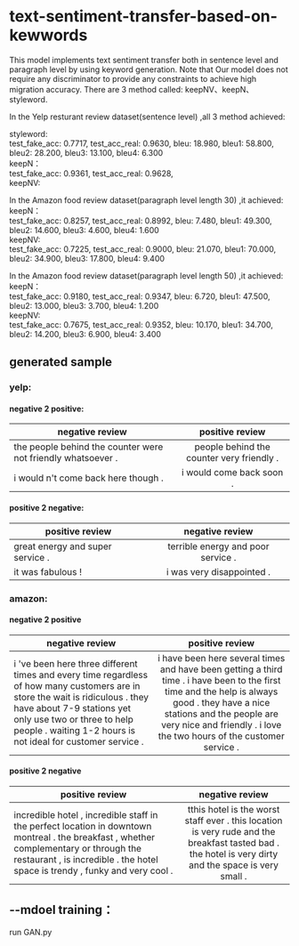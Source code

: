 # text-sentiment-transfer-based-on-kewwords

This model implements text sentiment transfer both in sentence level and paragraph level by using keyword generation. Note that Our model does not require any discriminator to provide any constraints to achieve high migration accuracy. 
There are 3 method called: keepNV、keepN、styleword.

In the Yelp resturant review dataset(sentence level) ,all 3 method achieved:

styleword:\
test_fake_acc: 0.7717, test_acc_real: 0.9630, bleu: 18.980, bleu1: 58.800, bleu2: 28.200, bleu3: 13.100, bleu4: 6.300\
keepN：\
test_fake_acc: 0.9361, test_acc_real: 0.9628, \
keepNV:


In the Amazon food review dataset(paragraph level length 30) ,it achieved:\
keepN：\
test_fake_acc: 0.8257, test_acc_real: 0.8992, bleu: 7.480, bleu1: 49.300, bleu2: 14.600, bleu3: 4.600, bleu4: 1.600\
keepNV:\
test_fake_acc: 0.7225, test_acc_real: 0.9000, bleu: 21.070, bleu1: 70.000, bleu2: 34.900, bleu3: 17.800, bleu4: 9.400

In the Amazon food review dataset(paragraph level length 50) ,it achieved:\
keepN：\
test_fake_acc: 0.9180, test_acc_real: 0.9347, bleu: 6.720, bleu1: 47.500, bleu2: 13.000, bleu3: 3.700, bleu4: 1.200\
keepNV:\
test_fake_acc: 0.7675, test_acc_real: 0.9352, bleu: 10.170, bleu1: 34.700, bleu2: 14.200, bleu3: 6.900, bleu4: 3.400




## generated sample

### yelp:
#### negative 2 positive:

| negative review      | positive review     | 
| ---------- | :-----------:  | 
| the people behind the counter were not friendly whatsoever .      | people behind the counter very friendly .     | 
| i would n't come back here though .       | i would come back soon .      | 

           
#### positive 2 negative:

| positive review      | negative review     | 
| ---------- | :-----------:  | 
| great energy and super service .      |terrible energy and poor service .      | 
| it was fabulous !        |i was very disappointed .     | 
                                                                                      

### amazon:
#### negative 2 positive

| negative review      | positive review     | 
| ---------- | :-----------:  | 
| i 've been here three different times and every time regardless of how many customers are in store the wait is ridiculous . they have about 7-9 stations yet only use two or three to help people . waiting 1-2 hours is not ideal for customer service .      | i have been here several times and have been getting a third time . i have been to the first time and the help is always good . they have a nice stations and the people are very nice and friendly . i love the two hours of the customer service . | 

#### positive 2 negative

| positive review      | negative review     | 
| ---------- | :-----------:  | 
| incredible hotel , incredible staff in the perfect location in downtown montreal . the breakfast , whether complementary or through the restaurant , is incredible . the hotel space is trendy , funky and very cool .      |tthis hotel is the worst staff ever . this location is very rude and the breakfast tasted bad . the hotel is very dirty and the space is very small .      | 




## --mdoel training：
run GAN.py
